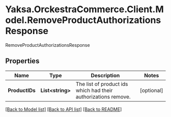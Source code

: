 # Yaksa.OrckestraCommerce.Client.Model.RemoveProductAuthorizationsResponse
RemoveProductAuthorizationsResponse

## Properties

Name | Type | Description | Notes
------------ | ------------- | ------------- | -------------
**ProductIDs** | **List&lt;string&gt;** | The list of product ids which had their authorizations remove. | [optional] 

[[Back to Model list]](../README.md#documentation-for-models) [[Back to API list]](../README.md#documentation-for-api-endpoints) [[Back to README]](../README.md)

